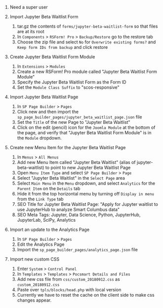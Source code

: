 1. Need a super user
2. Import Jupyter Beta Waitlist Form
    1. tar.gz the contents of `forms/jupyter-beta-waitlist-form` so that files are at its root
    2. In `Components` > `RSForm! Pro` > `Backup/Restore` go to the restore tab
    3. Choose the zip file and select `No` for `Overwrite existing forms?` and `Keep form IDs from backup` and click restore

3. Create Jupyter Beta Waitlist Form Module
    1. In `Extensions` > `Modules`
    2. Create a new RSForm! Pro module called "Jupyter Beta Waitlist Form Module"
    3. Specify the Jupyter Beta Waitlist Form as the Form ID
    4. Set the `Module Class Suffix` to "scos-responsive"

4. Import Jupyter Beta Waitlist Page
    1. In `SP Page Builder` > `Pages`
    2. Click new and then import the `sp_page_builder_pages/jupyter_beta_waitlist_page.json` file
    3. Set the `Title` of the new Page to "Jupyter Beta Waitlist"
    4. Click on the edit (pencil) icon for the `Joomla Module` at the bottom of the page, and verify that "Jupyter Beta Waitlist Form Module" is in the `Module` dropdown.

5. Create new Menu Item for the Jupyter Beta Waitlist Page
    1. In `Menus` > `All Menus`
    2. Add new Menu Item called "Jupyter Beta Waitlist" (alias of jupyter-beta-waitlist) to point to new Jupyter Beta Waitlist Page
    3. Open `Menu Item Type` and select `SP Page Builder` > `Page`
    4. Select "Jupyter Beta Waitlist" in the `Select Page` area
    5. Select `Main Menu` in the `Menu` dropdown, and select `Analytics` for the `Parent Item` on the `Details` tab
    6. Hide it from the top horizontal menu by turning off `Display in menu` from the `Link Type` tab
    7. SEO Title for Jupyter Beta Waitlist Page: "Apply for Jupyter waitlist to use JupyterHub to analyze Smart Columbus data"
    8. SEO Meta Tags: Jupyter, Data Science, Python, JupyterHub, JupyterLab, SciPy, Analytics

6. Import an update to the Analytics Page
    1. In `SP Page Builder` > `Pages`
    2. Edit the Analytics Page
    3. Import the `sp_page_builder_pages/analytics_page.json` file

7. Import new custom CSS
    1. Enter `System` > `Control Panel`
    2. In `Templates` > `Templates` > `Pocsmart Details and Files`
    3. Add new css file from `css/custom_20180912.css` as `custom_20180912.css`
    4. Paste over `tpls/blocks/head.php` with local version
    5. Currently we have to reset the cache on the client side to make css changes appear.